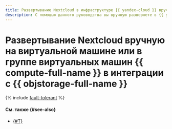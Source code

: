 ```yaml
---
title: Развертывание Nextcloud в инфраструктуре {{ yandex-cloud }} вручную
description: С помощью данного руководства вы вручную развернете в {{ yandex-cloud }} отказоустойчивую инфраструктуру, реализующую решение Nextcloud в интеграции с объектным хранилищем {{ objstorage-name }}.
---
```


# Развертывание Nextcloud вручную на виртуальной машине или в группе виртуальных машин {{ compute-full-name }} в интеграции с {{ objstorage-full-name }}

{% include [fault-tolerant](../../../_tutorials/archive/integrate-nextcloud/fault-tolerant.md) %}

#### См. также {#see-also}

* [{#T}](./coi-based.md)